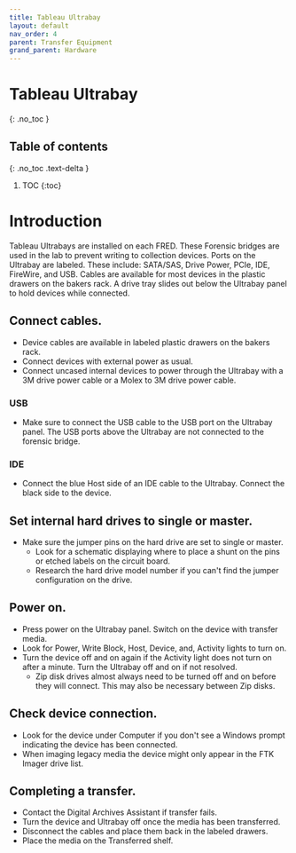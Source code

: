 ```yaml
---
title: Tableau Ultrabay
layout: default
nav_order: 4
parent: Transfer Equipment
grand_parent: Hardware
---
```


# Tableau Ultrabay
{: .no_toc }

## Table of contents
{: .no_toc .text-delta }

1. TOC
{:toc}

# Introduction  
Tableau Ultrabays are installed on each FRED. These Forensic bridges are used in the lab to prevent writing to collection devices. Ports on the Ultrabay are labeled. These include: SATA/SAS, Drive Power, PCIe, IDE, FireWire, and USB. Cables are available for most devices in the plastic drawers on the bakers rack.  A drive tray slides out below the Ultrabay panel to hold devices while connected.

## Connect cables.  
* Device cables are available in labeled plastic drawers on the bakers rack. 
* Connect devices with external power as usual.  
* Connect uncased internal devices to power through the Ultrabay with a 3M drive power cable or a Molex to 3M drive power cable.  

### USB
* Make sure to connect the USB cable to the USB port on the Ultrabay panel. The USB ports above the Ultrabay are not connected to the forensic bridge.  

### IDE
* Connect the blue Host side of an IDE cable to the Ultrabay. Connect the black side to the device.  

## Set internal hard drives to single or master.  
* Make sure the jumper pins on the hard drive are set to single or master.  
    * Look for a schematic displaying where to place a shunt on the pins or etched labels on the circuit board.  
    * Research the hard drive model number if you can't find the jumper configuration on the drive.  

## Power on.  
* Press power on the Ultrabay panel. Switch on the device with transfer media.  
* Look for Power, Write Block, Host, Device, and, Activity lights to turn on.  
* Turn the device off and on again if the Activity light does not turn on after a minute. Turn the Ultrabay off and on if not resolved.  
    * Zip disk drives almost always need to be turned off and on before they will connect. This may also be necessary between Zip disks.  

## Check device connection.
* Look for the device under Computer if you don't see a Windows prompt indicating the device has been connected.  
* When imaging legacy media the device might only appear in the FTK Imager drive list.  

## Completing a transfer.
* Contact the Digital Archives Assistant if transfer fails.   
* Turn the device and Ultrabay off once the media has been transferred.  
* Disconnect the cables and place them back in the labeled drawers.  
* Place the media on the Transferred shelf.  